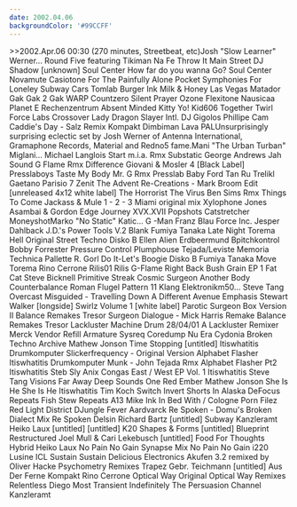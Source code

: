 ```yaml
---
date: 2002.04.06
backgroundColor: '#99CCFF'
---
```


\>>2002.Apr.06 00:30 (270 minutes, Streetbeat, etc)Josh "Slow Learner" Werner... Round Five featuring Tikiman Na Fe Throw It Main Street DJ Shadow \[unknown\] Soul Center How far do you wanna Go? Soul Center Novamute Casiotone For The Painfully Alone Pocket Symphonies For Loneley Subway Cars Tomlab Burger Ink Milk & Honey Las Vegas Matador Gak Gak 2 Gak WARP Countzero Silent Prayer Ozone Flexitone Nausicaa Planet E Rechenzentrum Absent Minded Kitty Yo! Kid606 Together Twirl Force Labs Crossover Lady Dragon Slayer Intl. DJ Gigolos Phillipe Cam Caddie's Day - Salz Remix Kompakt Dimbiman Lava PALUnsurprisingly surprising eclectic set by Josh Werner of Antenna International, Gramaphone Records, Material and Redno5 fame.Mani "The Urban Turban" Miglani... Michael Langlois Start m.i.a. Rmx Substatic George Andrews Jah Sound G Flame Rmx Difference Giovani & Mosler 4 \[Black Label\] Presslaboys Taste My Body Mr. G Rmx Presslab Baby Ford Tan Ru Trelikl Gaetano Parisio 7 Zenit The Advent Re-Creations - Mark Broom Edit \[unreleased 4x12 white label\] The Horrorist The Virus Ben Sims Rmx Things To Come Jackass & Mule 1 - 2 - 3 Miami original mix Xylophone Jones Asambai & Gordon Edge Journey XVX.XVII Popshots Catstretcher MoneyshotMarko "No Static" Katic... G -Man Franz Blau Force Inc. Jesper Dahlback J.D.'s Power Tools V.2 Blank Fumiya Tanaka Late Night Torema Hell Original Street Techno Disko B Ellen Alien Erdbeermund Bpitchkontrol Bobby Forrester Pressure Control Plumphouse Tejada/Leviste Memoria Technica Pallette R. Gorl Do It-Let's Boogie Disko B Fumiya Tanaka Move Torema Rino Cerrone Rilis01 Rilis G-Flame Right Back Bush Grain EP 1 Fat Cat Steve Bicknell Primitive Streak Cosmic Surgeon Another Body Counterbalance Roman Flugel Pattern 11 Klang Elektronikm50... Steve Tang Overcast Misguided - Travelling Down A Different Avenue Emphasis Stewart Walker \[longside\] Swirlz Volume 1 \[white label\] Parotic Surgeon Box Version II Balance Remakes Tresor Surgeon Dialogue - Mick Harris Remake Balance Remakes Tresor Lackluster Machine Drum 28/04/01 A Lackluster Remixer Merck Vendor Refill Armature Sysreq Coredump Nu Era Cydonia Broken Techno Archive Mathew Jonson Time Stopping \[untitled\] Itiswhatitis Drumkomputer Slickerfrequency - Original Version Alphabet Flasher Itiswhatitis Drumkomputer Munk - John Tejada Rmx Alphabet Flasher Pt2 Itiswhatitis Steb Sly Anix Congas East / West EP Vol. 1 Itiswhatitis Steve Tang Visions Far Away Deep Sounds One Red Ember Mathew Jonson She Is He She Is He Itiswhatitis Tim Koch Switch Invert Shorts In Alaska DeFocus Repeats Fish Stew Repeats A13 Mike Ink In Bed With / Cologne Porn Filez Red Light District DJungle Fever Aardvarck Re Spoken - Domu's Broken Dialect Mix Re Spoken Delsin Richard Bartz \[untitled\] Subway Kanzleramt Heiko Laux \[untitled\] \[untitled\] K20 Shapes & Forms \[untitled\] Blueprint Restructured Joel Mull & Cari Lekebusch \[untitled\] Food For Thoughts Hybrid Heiko Laux No Pain No Gain Synapse Mix No Pain No Gain i220 Lusine ICL Sustain Sustain Delicious Electronics Akufen 3.2 remixed by Oliver Hacke Psychometry Remixes Trapez Gebr. Teichmann \[untitled\] Aus Der Ferne Kompakt Rino Cerrone Optical Way Original Optical Way Remixes Relentless Diego Most Transient Indefinitely The Persuasion Channel Kanzleramt